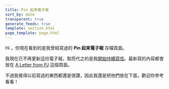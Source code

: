 ```yaml
---
title: Pin 起來電子報
sort_by: date
transparent: true
generate_feeds: true
template: section.html
page_template: page.html
---
```


Hi ，你現在看到的是我曾經寫過的 **Pin 起來電子報** 存檔頁面。

我現在已不再更新這份電子報，取而代之的是我[開始持續寫信](/newsletters/stop-writing-newsletters)。最新寫的內容都會放在 [A Letter from PJ](/letters) 這個頁面。

不過我覺得以前寫過的東西都還是很讚，因此我還是把他們放在下面，歡迎你參考看看！